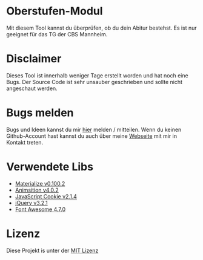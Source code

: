 # Oberstufen-Modul
Mit diesem Tool kannst du überprüfen, ob du dein Abitur bestehst. Es ist nur geeignet für das TG der CBS Mannheim.

# Disclaimer
Dieses Tool ist innerhalb weniger Tage erstellt worden und hat noch eine Bugs. Der Source Code ist sehr unsauber geschrieben und sollte nicht angeschaut werden.

# Bugs melden
Bugs und Ideen kannst du mir [hier](https://github.com/BitPhinix/Oberstufen-Modul/issues) melden / mitteilen. Wenn du keinen Github-Account hast kannst du auch über meine [Webseite](https://bitphinix.github.io/) mit mir in Kontakt treten.

# Verwendete Libs
* [Materialize v0.100.2](http://materializecss.com/)
* [Animsition v4.0.2](https://github.com/blivesta/animsition)
* [JavaScript Cookie v2.1.4](https://github.com/js-cookie/js-cookie)
* [jQuery v3.2.1](https://jquery.com/)
* [Font Awesome 4.7.0](http://fontawesome.io/)

# Lizenz
Diese Projekt is unter der [MIT Lizenz](LICENSE.md)
